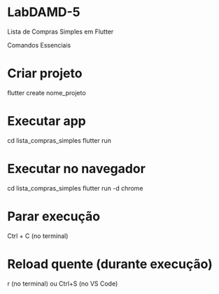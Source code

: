 # LabDAMD-5
Lista de Compras Simples em Flutter


Comandos Essenciais
# Criar projeto
flutter create nome_projeto

# Executar app
cd lista_compras_simples
flutter run

# Executar no navegador
cd lista_compras_simples
flutter run -d chrome

# Parar execução
Ctrl + C (no terminal)

# Reload quente (durante execução)
r (no terminal) ou Ctrl+S (no VS Code)
